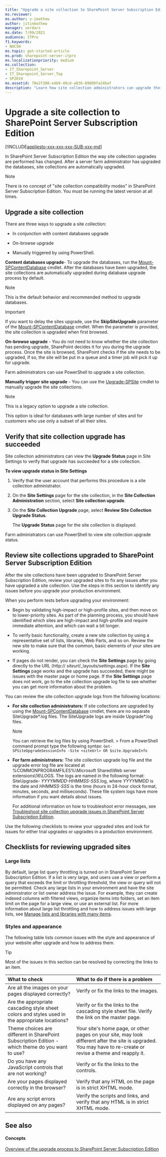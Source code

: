 ```yaml
---
title: "Upgrade a site collection to SharePoint Server Subscription Edition"
ms.reviewer: 
ms.author: v-jmathew
author: jitinmathew
manager: serdars
ms.date: 7/09/2021
audience: ITPro
f1.keywords:
- NOCSH
ms.topic: get-started-article
ms.prod: sharepoint-server-itpro
ms.localizationpriority: medium
ms.collection:
- IT_Sharepoint_Server
- IT_Sharepoint_Server_Top
- SP2019
ms.assetid: 78e2f208-e4b9-49cd-a036-89809fa24baf
description: "Learn how site collection administrators can upgrade their sites to SharePoint Server Subscription Edition and then review site collections for issues."
---
```


# Upgrade a site collection to SharePoint Server Subscription Edition

[!INCLUDE[appliesto-xxx-xxx-xxx-SUB-xxx-md](../includes/appliesto-xxx-xxx-xxx-SUB-xxx-md.md)]
  
In SharePoint Server Subscription Edition the way site collection upgrades are performed has changed. After a server farm administrator has upgraded the databases, site collections are automatically upgraded.
  
> [!NOTE]
> There is no concept of "site collection compatibility modes" in SharePoint Server Subscription Edition. You must be running the latest version at all times.
  
## Upgrade a site collection

There are three ways to upgrade a site collection:
  
- In conjunction with content databases upgrade

- On-browse upgrade

- Manually triggered by using PowerShell.

 **Content databases upgrade**- To upgrade the databases, run the [Mount-SPContentDatabase](/powershell/module/sharepoint-server/Mount-SPContentDatabase?view=sharepoint-ps&preserve-view=true) cmdlet. After the databases have been upgraded, the site collections are automatically upgraded during database upgrade process by default.
  
> [!NOTE]
> This is the default behavior and recommended method to upgrade databases.
  
> [!IMPORTANT]
> If you want to delay the sites upgrade, use the **SkipSiteUpgrade** parameter of the [Mount-SPContentDatabase](/powershell/module/sharepoint-server/Mount-SPContentDatabase?view=sharepoint-ps&preserve-view=true) cmdlet. When the parameter is provided, the site collection is upgraded when first browsed.
  
 **On-browse upgrade** - You do not need to know whether the site collection has pending upgrade, SharePoint decides it for you during the upgrade process. Once the site is browsed, SharePoint checks if the site needs to be upgraded, if so, the site will be put in a queue and a timer job will pick it up for upgrade.
  
Farm administrators can use PowerShell to upgrade a site collection.
  
 **Manually trigger site upgrade** - You can use the [Upgrade-SPSite](/powershell/module/sharepoint-server/Upgrade-SPSite?view=sharepoint-ps&preserve-view=true) cmdlet to manually upgrade the site collections.
  
> [!NOTE]
> This is a legacy option to upgrade a site collection.
  
This option is ideal for databases with large number of sites and for customers who use only a subset of all their sites.
  
## Verify that site collection upgrade has succeeded
<a name="ver"> </a>

Site collection administrators can view the **Upgrade Status** page in Site Settings to verify that upgrade has succeeded for a site collection.
  
 **To view upgrade status in Site Settings**
  
1. Verify that the user account that performs this procedure is a site collection administrator.

2. On the **Site Settings** page for the site collection, in the **Site Collection Administration** section, select **Site collection upgrade**.

3. On the **Site Collection Upgrade** page, select **Review Site Collection Upgrade Status**.

    The **Upgrade Status** page for the site collection is displayed.

Farm administrators can use PowerShell to view site collection upgrade status.
  
## Review site collections upgraded to SharePoint Server Subscription Edition
<a name="ver"> </a>

After the site collections have been upgraded to SharePoint Server Subscription Edition, review your upgraded sites to fix any issues after you have upgraded a site collection. Use the steps in this section to identify any issues before you upgrade your production environment.

When you perform tests before upgrading your environment:

- Begin by validating high-impact or high-profile sites, and then move on to lower-priority sites. As part of the planning process, you should have identified which sites are high-impact and high-profile and require immediate attention, and which can wait a bit longer.

- To verify basic functionality, create a new site collection by using a representative set of lists, libraries, Web Parts, and so on. Review the new site to make sure that the common, basic elements of your sites are working.

- If pages do not render, you can check the **Site Settings** page by going directly to the URL (http://  _siteurl_/_layouts/settings.aspx). If the **Site Settings** page works and the upgrade has succeeded, there might be issues with the master page or home page. If the **Site Settings** page does not work, go to the site collection upgrade log file to see whether you can get more information about the problem.

You can review the site collection upgrade logs from the following locations:

- **For site collection administrators:** If site collections are upgraded by using the [Mount-SPContentDatabase](/powershell/module/sharepoint-server/Mount-SPContentDatabase?view=sharepoint-ps&preserve-view=true) cmdlet, there are no separate SiteUpgrade*.log files. The SiteUpgrade logs are inside Upgrade*.log files.

    > [!NOTE]
    > You can retrieve the log files by using PowerShell. > From a PowerShell command prompt type the following syntax: `Get-SPSiteUpgradeSessionInfo -Site <siteUrl> OR $site.UpgradeInfo`

- **For farm administrators:** The site collection upgrade log file and the upgrade error log file are located at %COMMONPROGRAMFILES%\Microsoft Shared\Web server extensions\16\LOGS. The logs are named in the following format: SiteUpgrade-  _YYYYMMDD-HHMMSS-SSS_.log, where  _YYYYMMDD_ is the date and  _HHMMSS-SSS_ is the time (hours in 24-hour clock format, minutes, seconds, and milliseconds). These file system logs have more information if you want details about issues.

    For additional information on how to troubleshoot error messages, see [Troubleshoot site collection upgrade issues in SharePoint Server Subscription Edition](troubleshoot-site-collection-upgrade-issues-subscription-edition.md).

Use the following checklists to review your upgraded sites and look for issues for either trial upgrades or upgrades in a production environment.

## Checklists for reviewing upgraded sites
<a name="Review"> </a>

### Large lists

By default, large list query throttling is turned on in SharePoint Server Subscription Edition. If a list is very large, and users use a view or perform a query that exceeds the limit or throttling threshold, the view or query will not be permitted. Check any large lists in your environment and have the site administrator or list owner address the issue. For example, they can create indexed columns with filtered views, organize items into folders, set an item limit on the page for a large view, or use an external list. For more information about large list throttling and how to address issues with large lists, see [Manage lists and libraries with many items](https://go.microsoft.com/fwlink/p/?LinkId=251456).

### Styles and appearance

The following table lists common issues with the style and appearance of your website after upgrade and how to address them.
  
> [!TIP]
> Most of the issues in this section can be resolved by correcting the links to an item.

|**What to check**|**What to do if there is a problem**|
|:-----|:-----|
|Are all the images on your pages displayed correctly?  <br/> |Verify or fix the links to the images.  <br/> |
|Are the appropriate cascading style sheet colors and styles used in the appropriate locations?  <br/> |Verify or fix the links to the cascading style sheet file. Verify the link on the master page.  <br/> |
|Theme choices are different in SharePoint Subscription Edition - which theme do you want to use?  <br/> |Your site's home page, or other pages on your site, may look different after the site is upgraded. You may have to re-create or revise a theme and reapply it.  <br/> |
|Do you have any JavaScript controls that are not working?  <br/> |Verify or fix the links to the controls.  <br/> |
|Are your pages displayed correctly in the browser?  <br/> |Verify that any HTML on the page is in strict XHTML mode.  <br/> |
|Are any script errors displayed on any pages?  <br/> |Verify the scripts and links, and verify that any HTML is in strict XHTML mode.  <br/> |

## See also
<a name="Review"> </a>

#### Concepts

[Overview of the upgrade process to SharePoint Server Subscription Edition](overview-of-the-upgrade-process-subscription-edition.md)
